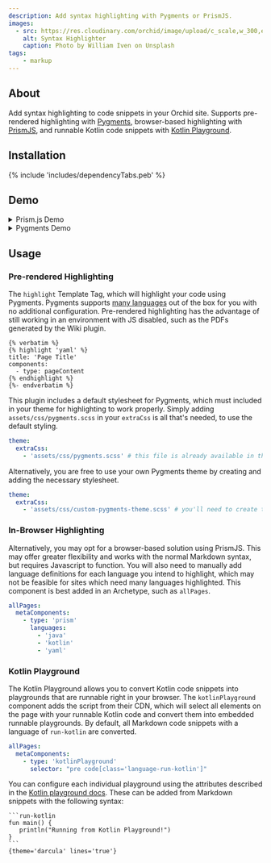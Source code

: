 ```yaml
---
description: Add syntax highlighting with Pygments or PrismJS.
images:
  - src: https://res.cloudinary.com/orchid/image/upload/c_scale,w_300,e_blur:150/v1524973700/plugins/syntaxhighlighter.jpg
    alt: Syntax Highlighter
    caption: Photo by William Iven on Unsplash
tags:
    - markup
---
```


## About

Add syntax highlighting to code snippets in your Orchid site. Supports pre-rendered highlighting with 
[Pygments](https://pygments.org/), browser-based highlighting with [PrismJS](https://prismjs.com/), and runnable Kotlin
code snippets with [Kotlin Playground](https://github.com/JetBrains/kotlin-playground).

## Installation

{% include 'includes/dependencyTabs.peb' %}

## Demo

<details>
<summary>Prism.js Demo</summary>

{% filter compileAs('md') %}
```java
public class HelloWorld {
    public static void main(String[] args) {
        // Prints "Hello, World" to the terminal window.
        System.out.println("Hello, World");
    }
}
```
{% endfilter %}
</details>

<details>
<summary>Pygments Demo</summary>
{% highlight 'java' %}
public class HelloWorld {
    public static void main(String[] args) {
        // Prints "Hello, World" to the terminal window.
        System.out.println("Hello, World");
    }
}
{% endhighlight %}
</details>

## Usage

### Pre-rendered Highlighting

The `highlight` Template Tag, which will highlight your code using Pygments. Pygments supports 
[many languages](https://pygments.org/languages/) out of the box for you with no additional configuration. Pre-rendered
highlighting has the advantage of still working in an environment with JS disabled, such as the PDFs generated by the
Wiki plugin.

```twig
{% verbatim %}
{% highlight 'yaml' %}
title: 'Page Title'
components:
  - type: pageContent
{% endhighlight %}
{%- endverbatim %}
```

This plugin includes a default stylesheet for Pygments, which must included in your theme for highlighting to work 
properly. Simply adding `assets/css/pygments.scss` in your `extraCss` is all that's needed, to use the default styling.

```yaml
theme:
  extraCss: 
    - 'assets/css/pygments.scss' # this file is already available in the plugin's resources
```

Alternatively, you are free to use your own Pygments theme by creating and adding the necessary stylesheet.

```yaml
theme:
  extraCss: 
    - 'assets/css/custom-pygments-theme.scss' # you'll need to create this file yourself
```

### In-Browser Highlighting

Alternatively, you may opt for a browser-based solution using PrismJS. This may offer greater flexibility and works with
the normal Markdown syntax, but requires Javascript to function. You will also need to manually add language definitions
for each language you intend to highlight, which may not be feasible for sites which need many languages highlighted. 
This component is best added in an Archetype, such as `allPages`.

```yaml
allPages:
  metaComponents:
    - type: 'prism'
      languages: 
        - 'java'
        - 'kotlin'
        - 'yaml'
```

### Kotlin Playground

The Kotlin Playground allows you to convert Kotlin code snippets into playgrounds that are runnable right in your 
browser. The `kotlinPlayground` component adds the script from their CDN, which will select all elements on the page 
with your runnable Kotlin code and convert them into embedded runnable playgrounds. By default, all Markdown code 
snippets with a language of `run-kotlin` are converted.

```yaml
allPages:
  metaComponents:
    - type: 'kotlinPlayground'
      selector: "pre code[class='language-run-kotlin']"
```

You can configure each individual playground using the attributes described in the [Kotlin playground docs](https://github.com/JetBrains/kotlin-playground#customizing-editors).
These can be added from Markdown snippets with the following syntax:

    ```run-kotlin
    fun main() {
       println("Running from Kotlin Playground!")
    }
    ```
    {theme='darcula' lines='true'}

